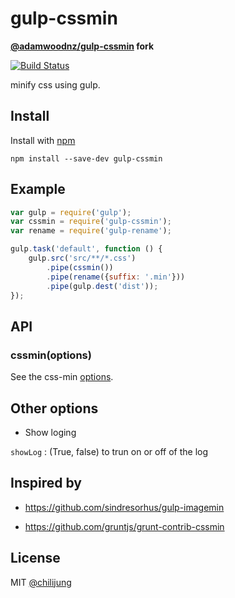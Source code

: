 # gulp-cssmin

**[@adamwoodnz/gulp-cssmin](https://github.com/adamwoodnz/gulp-cssmin) fork**

[![Build Status](https://travis-ci.org/chilijung/gulp-cssmin.png?branch=master)](https://travis-ci.org/chilijung/gulp-cssmin)

minify css using gulp.

## Install

Install with [npm](https://npmjs.org/package/gulp-cssmin)

```
npm install --save-dev gulp-cssmin
```


## Example

```js
var gulp = require('gulp');
var cssmin = require('gulp-cssmin');
var rename = require('gulp-rename');

gulp.task('default', function () {
	gulp.src('src/**/*.css')
		.pipe(cssmin())
		.pipe(rename({suffix: '.min'}))
		.pipe(gulp.dest('dist'));
});
```


## API

### cssmin(options)

See the css-min [options](https://github.com/GoalSmashers/clean-css).

## Other options

- Show loging

`showLog` : (True, false) to trun on or off of the log

## Inspired by

- https://github.com/sindresorhus/gulp-imagemin

- https://github.com/gruntjs/grunt-contrib-cssmin

## License

MIT [@chilijung](http://github.com/chilijung)
